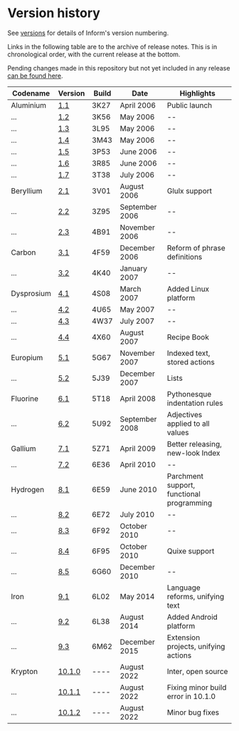 # Version history

See [versions](versions.md) for details of Inform's version numbering.

Links in the following table are to the archive of release notes. This
is in chronological order, with the current release at the bottom.

Pending changes made in this repository but not yet included in any release
[can be found here](release/pending.md).

Codename   | Version                     | Build | Date           | Highlights
---------- | --------------------------- | ----- | -------------- | ----------
Aluminium  | [1.1](release/1-1.md)       | 3K27  | April 2006     | Public launch
...        | [1.2](release/1-2.md)       | 3K56  | May 2006       | --
...        | [1.3](release/1-3.md)       | 3L95  | May 2006       | --
...        | [1.4](release/1-4.md)       | 3M43  | May 2006       | --
...        | [1.5](release/1-5.md)       | 3P53  | June 2006      | --
...        | [1.6](release/1-6.md)       | 3R85  | June 2006      | --
...        | [1.7](release/1-7.md)       | 3T38  | July 2006      | --
Beryllium  | [2.1](release/2-1.md)       | 3V01  | August 2006    | Glulx support
...        | [2.2](release/2-2.md)       | 3Z95  | September 2006 | --
...        | [2.3](release/2-3.md)       | 4B91  | November 2006  | --
Carbon     | [3.1](release/3-1.md)       | 4F59  | December 2006  | Reform of phrase definitions
...        | [3.2](release/3-2.md)       | 4K40  | January 2007   | --
Dysprosium | [4.1](release/4-1.md)       | 4S08  | March 2007     | Added Linux platform
...        | [4.2](release/4-2.md)       | 4U65  | May 2007       | --
...        | [4.3](release/4-3.md)       | 4W37  | July 2007      | --
...        | [4.4](release/4-4.md)       | 4X60  | August 2007    | Recipe Book
Europium   | [5.1](release/5-1.md)       | 5G67  | November 2007  | Indexed text, stored actions
...        | [5.2](release/5-2.md)       | 5J39  | December 2007  | Lists
Fluorine   | [6.1](release/6-1.md)       | 5T18  | April 2008     | Pythonesque indentation rules
...        | [6.2](release/6-2.md)       | 5U92  | September 2008 | Adjectives applied to all values
Gallium    | [7.1](release/7-1.md)       | 5Z71  | April 2009     | Better releasing, new-look Index
...        | [7.2](release/7-2.md)       | 6E36  | April 2010     | --
Hydrogen   | [8.1](release/8-1.md)       | 6E59  | June 2010      | Parchment support, functional programming
...        | [8.2](release/8-2.md)       | 6E72  | July 2010      | --
...        | [8.3](release/8-3.md)       | 6F92  | October 2010   | --
...        | [8.4](release/8-4.md)       | 6F95  | October 2010   | Quixe support
...        | [8.5](release/8-5.md)       | 6G60  | December 2010  | --
Iron       | [9.1](release/9-1.md)       | 6L02  | May 2014       | Language reforms, unifying text
...        | [9.2](release/9-2.md)       | 6L38  | August 2014    | Added Android platform
...        | [9.3](release/9-3.md)       | 6M62  | December 2015  | Extension projects, unifying actions
Krypton    | [10.1.0](release/10-1-0.md) | ----  | August 2022    | Inter, open source
...        | [10.1.1](release/10-1-0.md) | ----  | August 2022    | Fixing minor build error in 10.1.0
...        | [10.1.2](release/10-1-0.md) | ----  | August 2022    | Minor bug fixes

